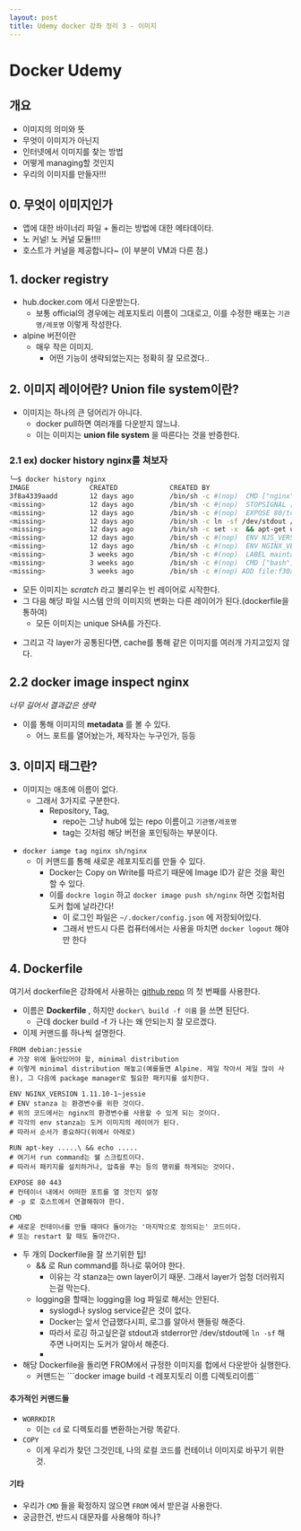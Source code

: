 ```yaml
---
layout: post
title: Udemy docker 강좌 정리 3 - 이미지
---
```


# Docker Udemy

## 개요
* 이미지의 의미와 뜻
* 무엇이 이미지가 아닌지
* 인터넷에서 이미지를 찾는 방법
* 어떻게 managing할 것인지
* 우리의 이미지를 만들자!!!

## 0. 무엇이 이미지인가
* 앱에 대한 바이너리 파일 + 돌리는 방법에 대한 메타데이타.
* 노 커널! 노 커널 모듈!!!!
* 호스트가 커널을 제공합니다~ (이 부분이 VM과 다른 점.)

## 1. docker registry
* hub.docker.com 에서 다운받는다.
  - 보통 official의 경우에는 레포지토리 이름이 그대로고, 이를 수정한 배포는 ```기관명/레포명``` 이렇게 작성한다.
* alpine 버전이란
  - 매우 작은 이미지.
    - 어떤 기능이 생략되었는지는 정확히 잘 모르겠다..

## 2. 이미지 레이어란? Union file system이란?
* 이미지는 하나의 큰 덩어리가 아니다.
  - docker pull하면 여러개를 다운받지 않느냐.
  - 이는 이미지는 **union file system** 을 따른다는 것을 반증한다.

### 2.1 ex) docker history nginx를 쳐보자
```bash
╰─$ docker history nginx
IMAGE               CREATED             CREATED BY                                      SIZE                COMMENT
3f8a4339aadd        12 days ago         /bin/sh -c #(nop)  CMD ["nginx" "-g" "daemon…   0B                  
<missing>           12 days ago         /bin/sh -c #(nop)  STOPSIGNAL [SIGTERM]         0B                  
<missing>           12 days ago         /bin/sh -c #(nop)  EXPOSE 80/tcp                0B                  
<missing>           12 days ago         /bin/sh -c ln -sf /dev/stdout /var/log/nginx…   22B                 
<missing>           12 days ago         /bin/sh -c set -x  && apt-get update  && apt…   53.2MB              
<missing>           12 days ago         /bin/sh -c #(nop)  ENV NJS_VERSION=1.13.8.0.…   0B                  
<missing>           12 days ago         /bin/sh -c #(nop)  ENV NGINX_VERSION=1.13.8-…   0B                  
<missing>           3 weeks ago         /bin/sh -c #(nop)  LABEL maintainer=NGINX Do…   0B                  
<missing>           3 weeks ago         /bin/sh -c #(nop)  CMD ["bash"]                 0B                  
<missing>           3 weeks ago         /bin/sh -c #(nop) ADD file:f30a8b5b7cdc9ba33…   55.3MB
```
* 모든 이미지는 *scratch* 라고 불리우는 빈 레이어로 시작한다.
* 그 다음 해당 파일 시스템 안의 이미지의 변화는 다른 레이어가 된다.(dockerfile을 통하여)
  - 모든 이미지는 unique SHA를 가진다.
- 그리고 각 layer가 공통된다면, cache를 통해 같은 이미지를 여러개 가지고있지 않다.

## 2.2 docker image inspect nginx
*너무 길어서 결과값은 생략*
* 이를 통해 이미지의 **metadata** 를 볼 수 있다.
  - 어느 포트를 열어놨는가, 제작자는 누구인가, 등등

## 3. 이미지 태그란?
* 이미지는 애초에 이름이 없다.
  - 그래서 3가지로 구분한다.
    - Repository, Tag,
      - repo는 그냥 hub에 있는 repo 이름이고 ```기관명/레포명```
      - tag는 깃처럼 해당 버전을 포인팅하는 부분이다.
- ```docker iamge tag nginx sh/nginx```
  - 이 커맨드를 통해 새로운 레포지토리를 만들 수 있다.
    - Docker는 Copy on Write를 따르기 때문에 Image ID가 같은 것을 확인할 수 있다.
    - 이를 ```dockre login``` 하고 ```docker image push sh/nginx``` 하면 깃헙처럼 도커 헙에 날라간다!
      - 이 로그인 파일은 ```~/.docker/config.json``` 에 저장되어있다.
      - 그래서 반드시 다른 컴퓨터에서는 사용을 마치면 ```docker logout``` 해야만 한다

## 4. Dockerfile
여기서 dockerfile은 강좌에서 사용하는 [github repo](https://github.com/bretfisher/udemy-docker-mastery) 의 첫 번째를 사용한다.
* 이름은 **Dockerfile** , 하지만 ```docker\ build -f 이름``` 을 쓰면 된단다.
  - 근데 docker build -f 가 나는 왜 안되는지 잘 모르겠다.
* 이제 커맨드를 하나씩 설명한다.

```
FROM debian:jessie
# 가장 위에 들어있어야 할, minimal distribution
# 이렇게 minimal distribution 해놓고(예를들면 Alpine. 제일 작아서 제일 많이 사용), 그 다음에 package manager로 필요한 패키지를 설치한다.

ENV NGINX_VERSION 1.11.10-1~jessie
# ENV stanza 는 환경변수를 위한 것이다.
# 위의 코드에서는 nginx의 환경변수를 사용할 수 있게 되는 것이다.
# 각각의 env stanza는 도커 이미지의 레이어가 된다.
# 따라서 순서가 중요하다(위에서 아래로)

RUN apt-key .....\ && echo .....
# 여기서 run command는 쉘 스크립트이다.
# 따라서 패키지를 설치하거나, 압축을 푸는 등의 행위를 하게되는 것이다.

EXPOSE 80 443
# 컨테이너 내에서 어떠한 포트를 열 것인지 설정
# -p 로 호스트에서 연결해줘야 한다.

CMD
# 새로운 컨테이너를 만들 때마다 돌아가는 '마지막으로 정의되는' 코드이다.
# 또는 restart 할 때도 돌아간다.
```

* 두 개의 Dockerfile을 잘 쓰기위한 팁!
  - && 로 Run command를 하나로 묶어야 한다.
    - 이유는 각 stanza는 own layer이기 때문. 그래서 layer가 엄청 더러워지는걸 막는다.
  - logging을 할때는 logging을 log 파일로 해서는 안된다.
    - syslogd나 syslog service같은 것이 없다.
    - Docker는 앞서 언급했다시피, 로그를 알아서 핸들링 해준다.
    - 따라서 로깅 하고싶은걸 stdout과 stderror만 /dev/stdout에 ```ln -sf``` 해주면 나머지는 도커가 알아서 해준다.
    -  
* 해당 Dockerfile을 돌리면 FROM에서 규정한 이미지를 헙에서 다운받아 실행한다.
  - 커맨드는 ```docker image build -t 레포지토리 이름 디렉토리이름``

#### 추가적인 커맨드들
- ```WORRKDIR```
  - 이는 ```cd``` 로 디렉토리를 변환하는거랑 똑같다.
- ```COPY```
  - 이게 우리가 찾던 그것인데, 나의 로컬 코드를 컨테이너 이미지로 바꾸기 위한 것.

#### 기타
* 우리가 ```CMD``` 들을 확정하지 않으면 ```FROM``` 에서 받은걸 사용한다.
* 궁금한건, 반드시 대문자를 사용해야 하나?
